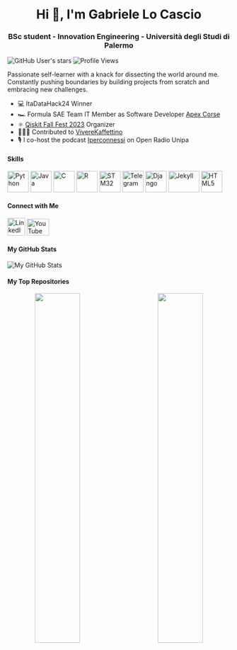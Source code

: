 <h1 align="center">Hi 👋, I'm Gabriele Lo Cascio</a></h1>
<h3 align="center">BSc student - Innovation Engineering - Università degli Studi di Palermo</h3>
<!-- <a href="https://gabro29.github.io/"> -->

![GitHub User's stars](https://img.shields.io/github/stars/Gabro29?affiliations=OWNER,COLLABORATOR&style=social) 
![Profile Views](https://komarev.com/ghpvc/?username=Gabro29)


Passionate self-learner with a knack for dissecting the world around me. Constantly pushing boundaries by building projects from scratch and embracing new challenges. 

- 💻 ItaDataHack24 Winner
- 🏎 Formula SAE Team IT Member as Software Developer [Apex Corse](https://github.com/Formula-SAE/IT)
- ⚛ [Qiskit Fall Fest 2023](https://qiskitfallfest23-unipa.github.io/) Organizer
- 👨🏻‍💻 Contributed to [VivereKaffettino](http://github.com/VivIngInf/VivereKaffettino)
- 🎙️ I co-host the podcast [Iperconnessi](https://open.spotify.com/episode/5usKggIh03yIwrXTdahqjZ?si=9c5d1ed64a5a469e) on Open Radio Unipa

#### Skills
[<img src="https://raw.githubusercontent.com/danielcranney/readme-generator/main/public/icons/skills/python-colored.svg" width="48" height="48" alt="Python">](https://www.python.org/)
[<img src="https://raw.githubusercontent.com/danielcranney/readme-generator/main/public/icons/skills/java-colored.svg" width="48" height="48" alt="Java">](https://www.java.com/)
[<img src="https://raw.githubusercontent.com/danielcranney/readme-generator/main/public/icons/skills/c-colored.svg" width="48" height="48" alt="C">](https://en.wikipedia.org/wiki/C_(programming_language))
[<img src="https://www.r-project.org/Rlogo.png" width="48" height="48" alt="R">](https://www.r-project.org/)
[<img src="https://dl.flathub.org/repo/appstream/x86_64/icons/128x128/com.st.STM32CubeIDE.png" width="48" height="48" alt="STM32">](https://www.st.com/en/development-tools/stm32cubeide.html)
[<img src="https://upload.wikimedia.org/wikipedia/commons/8/82/Telegram_logo.svg" width="48" height="48" alt="Telegram">](https://telegram.org/)
[<img src="https://raw.githubusercontent.com/danielcranney/readme-generator/main/public/icons/skills/django-colored.svg" width="48" height="48" alt="Django">](https://www.djangoproject.com/)
[<img src="https://jekyllrb.com/img/logo-2x.png" width="70" height="48" alt="Jekyll">](https://jekyllrb.com/)
[<img src="https://raw.githubusercontent.com/danielcranney/readme-generator/main/public/icons/skills/html5-colored.svg" width="48" height="48" alt="HTML5">](https://developer.mozilla.org/en-US/docs/Web/HTML)





#### Connect with Me
[<img src="https://upload.wikimedia.org/wikipedia/commons/c/ca/LinkedIn_logo_initials.png" width="40" height="40" alt="LinkedIn">](https://www.linkedin.com/feed/?nis=true&lipi=urn%3Ali%3Apage%3Ad_flagship3_profile_view_base%3Bsx39VwReRGOL6iye2JyGbA%3D%3D)
[<img src="https://upload.wikimedia.org/wikipedia/commons/thumb/4/42/YouTube_icon_%282013-2017%29.png/240px-YouTube_icon_%282013-2017%29.png" width="50" height="38" alt="YouTube">](https://www.youtube.com/channel/UCkGvbGqYzDi3lfgtbQ_pngg)


#### My GitHub Stats
![My GitHub Stats](https://github-readme-stats.vercel.app/api?username=Gabro29&show_icons=true)

#### My Top Repositories<div width="100%" align="center">
<p align="center">
  <a href="https://github.com/Gabro29/Biliard_Torus">
    <img align="left" width="45%" src="https://github-readme-stats.vercel.app/api/pin/?username=Gabro29&repo=Biliard_Torus&title_color=0891b2&text_color=ffffff&icon_color=0891b2&bg_color=1c1917&hide_border=true&locale=en" />
  </a>
  <a href="https://github.com/Gabro29/Rubik">
    <img align="right" width="45%" src="https://github-readme-stats.vercel.app/api/pin/?username=Gabro29&repo=Rubik&title_color=0891b2&text_color=ffffff&icon_color=0891b2&bg_color=1c1917&hide_border=true&locale=en" />
  </a>
</p>

<br /><br /><br /><br /><br /><br /><br />



